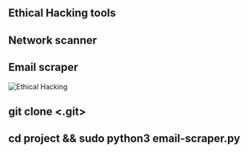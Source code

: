 ## Ethical Hacking tools
## Network scanner
## Email scraper
![Ethical Hacking](https://t3.ftcdn.net/jpg/02/04/94/58/360_F_204945831_yzvd0Ult5kS5yjXDUjoHxMgUCE63KKf9.jpg)

## git clone <.git>
## cd project && sudo python3 email-scraper.py
